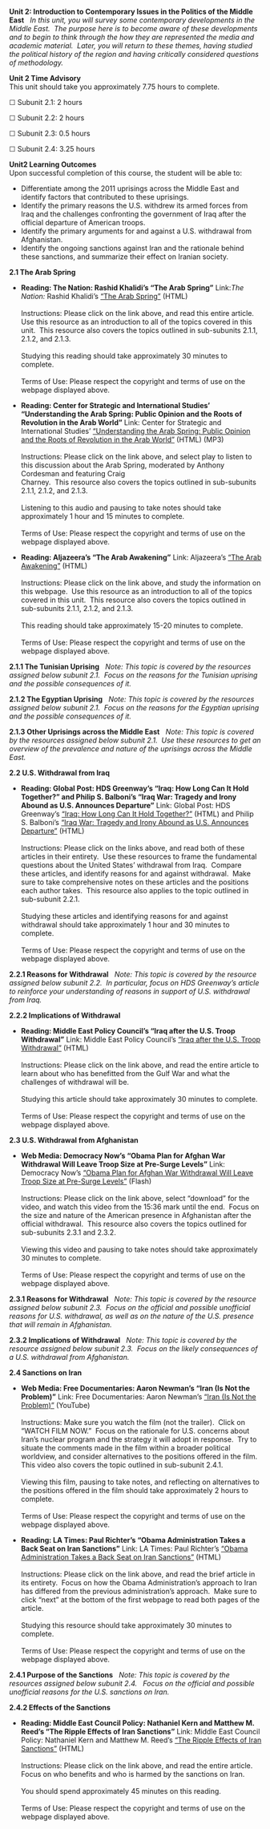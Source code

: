 **Unit 2: Introduction to Contemporary Issues in the Politics of the
Middle East** <span id="2"></span> 
*In this unit, you will survey some contemporary developments in the
Middle East.  The purpose here is to become aware of these developments
and to begin to think through the how they are represented the media and
academic material.  Later, you will return to these themes, having
studied the political history of the region and having critically
considered questions of methodology.*

**Unit 2 Time Advisory**  
This unit should take you approximately 7.75 hours to complete.  
  
 ☐ Subunit 2.1: 2 hours  
  
 ☐ Subunit 2.2: 2 hours  
  
 ☐ Subunit 2.3: 0.5 hours  
  
 ☐ Subunit 2.4: 3.25 hours

**Unit2 Learning Outcomes**  
Upon successful completion of this course, the student will be able
to:  
-   Differentiate among the 2011 uprisings across the Middle East and
    identify factors that contributed to these uprisings.
-   Identify the primary reasons the U.S. withdrew its armed forces from
    Iraq and the challenges confronting the government of Iraq after the
    official departure of American troops.
-   Identify the primary arguments for and against a U.S. withdrawal
    from Afghanistan.
-   Identify the ongoing sanctions against Iran and the rationale behind
    these sanctions, and summarize their effect on Iranian society.

**2.1 The Arab Spring** <span id="2.1"></span> 
-   **Reading: The Nation: Rashid Khalidi’s “The Arab Spring”**
    Link:*The Nation:* Rashid Khalidi’s [“The Arab
    Spring”](http://www.thenation.com/article/158991/arab-spring) (HTML)  
        
     Instructions: Please click on the link above, and read this entire
    article.  Use this resource as an introduction to all of the topics
    covered in this unit.  This resource also covers the topics outlined
    in sub-subunits 2.1.1, 2.1.2, and 2.1.3.  
        
     Studying this reading should take approximately 30 minutes to
    complete.  
        
     Terms of Use: Please respect the copyright and terms of use on the
    webpage displayed above.

-   **Reading: Center for Strategic and International Studies’
    “Understanding the Arab Spring: Public Opinion and the Roots of
    Revolution in the Arab World”**
    Link: Center for Strategic and International Studies’
    [“Understanding the Arab Spring: Public Opinion and the Roots of
    Revolution in the Arab
    World”](http://csis.org/event/understanding-arab-spring-public-opinion-and-roots-revolution-arab-world) (HTML)
    (MP3)  
        
     Instructions: Please click on the link above, and select play to
    listen to this discussion about the Arab Spring, moderated by
    Anthony Cordesman and featuring Craig  
     Charney.  This resource also covers the topics outlined in
    sub-subunits 2.1.1, 2.1.2, and 2.1.3.  
        
     Listening to this audio and pausing to take notes should take
    approximately 1 hour and 15 minutes to complete.  
        
     Terms of Use: Please respect the copyright and terms of use on the
    webpage displayed above.

-   **Reading: Aljazeera’s “The Arab Awakening”**
    Link: Aljazeera’s [“The Arab
    Awakening”](http://www.aljazeera.com/indepth/spotlight/2011/02/2011222121213770475.html) (HTML)  
        
     Instructions: Please click on the link above, and study the
    information on this webpage.  Use this resource as an introduction
    to all of the topics covered in this unit.  This resource also
    covers the topics outlined in sub-subunits 2.1.1, 2.1.2, and
    2.1.3.  
        
     This reading should take approximately 15-20 minutes to complete.  
        
     Terms of Use: Please respect the copyright and terms of use on the
    webpage displayed above.

**2.1.1 The Tunisian Uprising** <span id="2.1.1"></span> 
*Note: This topic is covered by the resources assigned below subunit
2.1.  Focus on the reasons for the Tunisian uprising and the possible
consequences of it.*

**2.1.2 The Egyptian Uprising** <span id="2.1.2"></span> 
*Note: This topic is covered by the resources assigned below subunit
2.1.  Focus on the reasons for the Egyptian uprising and the possible
consequences of it.*

**2.1.3 Other Uprisings across the Middle East** <span
id="2.1.3"></span> 
*Note: This topic is covered by the resources assigned below subunit
2.1.  Use these resources to get an overview of the prevalence and
nature of the uprisings across the Middle East.*

**2.2 U.S. Withdrawal from Iraq** <span id="2.2"></span> 
-   **Reading: Global Post: HDS Greenway’s “Iraq: How Long Can It Hold
    Together?” and Philip S. Balboni’s “Iraq War: Tragedy and Irony
    Abound as U.S. Announces Departure”**
    Link: Global Post: HDS Greenway’s [“Iraq: How Long Can It Hold
    Together?”](http://www.globalpost.com/dispatch/news/regions/middle-east/iraq/111220/iraq-withdrawal-exit) (HTML)
    and Philip S. Balboni’s [“Iraq War: Tragedy and Irony Abound as U.S.
    Announces
    Departure”](http://www.globalpost.com/dispatch/news/opinion/111024/tragedy-and-irony-abound-us-iraq-war-ends) (HTML)  
        
     Instructions: Please click on the links above, and read both of
    these articles in their entirety.  Use these resources to frame the
    fundamental questions about the United States’ withdrawal from
    Iraq.  Compare these articles, and identify reasons for and against
    withdrawal.  Make sure to take comprehensive notes on these articles
    and the positions each author takes.  This resource also applies to
    the topic outlined in sub-subunit 2.2.1.  
        
     Studying these articles and identifying reasons for and against
    withdrawal should take approximately 1 hour and 30 minutes to
    complete.  
        
     Terms of Use: Please respect the copyright and terms of use on the
    webpage displayed above.

**2.2.1 Reasons for Withdrawal** <span id="2.2.1"></span> 
*Note: This topic is covered by the resource assigned below subunit
2.2.  In particular, focus on HDS Greenway’s article to reinforce your
understanding of reasons in support of U.S. withdrawal from Iraq.*

**2.2.2 Implications of Withdrawal** <span id="2.2.2"></span> 
-   **Reading: Middle East Policy Council’s “Iraq after the U.S. Troop
    Withdrawal”**
    Link: Middle East Policy Council’s [“Iraq after the U.S. Troop
    Withdrawal”](http://mepc.org/articles-commentary/commentary/iraq-after-us-troop-withdrawal)
    (HTML)  
        
     Instructions: Please click on the link above, and read the entire
    article to learn about who has benefitted from the Gulf War and what
    the challenges of withdrawal will be.  
        
     Studying this article should take approximately 30 minutes to
    complete.  
        
     Terms of Use: Please respect the copyright and terms of use on the
    webpage displayed above.

**2.3 U.S. Withdrawal from Afghanistan** <span id="2.3"></span> 
-   **Web Media: Democracy Now’s “Obama Plan for Afghan War Withdrawal
    Will Leave Troop Size at Pre-Surge Levels”**
    Link: Democracy Now’s [“Obama Plan for Afghan War Withdrawal Will
    Leave Troop Size at Pre-Surge
    Levels”](http://www.democracynow.org/2011/6/23/obama_plan_for_afghan_war_withdrawal)
    (Flash)  
        
     Instructions: Please click on the link above, select “download” for
    the video, and watch this video from the 15:36 mark until the end. 
    Focus on the size and nature of the American presence in Afghanistan
    after the official withdrawal.  This resource also covers the topics
    outlined for sub-subunits 2.3.1 and 2.3.2.  
        
     Viewing this video and pausing to take notes should take
    approximately 30 minutes to complete.  
        
     Terms of Use: Please respect the copyright and terms of use on the
    webpage displayed above.

**2.3.1 Reasons for Withdrawal** <span id="2.3.1"></span> 
*Note: This topic is covered by the resource assigned below subunit
2.3.  Focus on the official and possible unofficial reasons for U.S.
withdrawal, as well as on the nature of the U.S. presence that will
remain in Afghanistan.*

**2.3.2 Implications of Withdrawal** <span id="2.3.2"></span> 
*Note: This topic is covered by the resource assigned below subunit
2.3.*  *Focus on the likely consequences of a U.S. withdrawal from
Afghanistan.*

**2.4 Sanctions on Iran** <span id="2.4"></span> 
-   **Web Media: Free Documentaries: Aaron Newman’s “Iran (Is Not the
    Problem)”**
    Link: Free Documentaries: Aaron Newman’s [“Iran (Is Not the
    Problem)”](http://www.freedocumentaries.org/int.php?filmID=305)
    (YouTube)  
        
     Instructions: Make sure you watch the film (not the trailer). 
    Click on “WATCH FILM NOW.”  Focus on the rationale for U.S. concerns
    about Iran’s nuclear program and the strategy it will adopt in
    response.  Try to situate the comments made in the film within a
    broader political worldview, and consider alternatives to the
    positions offered in the film.  This video also covers the topic
    outlined in sub-subunit 2.4.1.  
        
     Viewing this film, pausing to take notes, and reflecting on
    alternatives to the positions offered in the film should take
    approximately 2 hours to complete.  
        
     Terms of Use: Please respect the copyright and terms of use on the
    webpage displayed above.

-   **Reading: LA Times: Paul Richter’s “Obama Administration Takes a
    Back Seat on Iran Sanctions”**
    Link: LA Times: Paul Richter’s [“Obama Administration Takes a Back
    Seat on Iran
    Sanctions”](http://www.latimes.com/news/nationworld/world/la-fg-us-iran-20120218,0,6761739.story)
    (HTML)  
        
     Instructions: Please click on the link above, and read the brief
    article in its entirety.  Focus on how the Obama Administration’s
    approach to Iran has differed from the previous administration’s
    approach.  Make sure to click “next” at the bottom of the first
    webpage to read both pages of the article.  
        
     Studying this resource should take approximately 30 minutes to
    complete.  
        
     Terms of Use: Please respect the copyright and terms of use on the
    webpage displayed above.

**2.4.1 Purpose of the Sanctions** <span id="2.4.1"></span> 
*Note: This topic is covered by the resources assigned below subunit
2.4.   Focus on the official and possible unofficial reasons for the
U.S. sanctions on Iran.*

**2.4.2 Effects of the Sanctions** <span id="2.4.2"></span> 
-   **Reading: Middle East Council Policy: Nathaniel Kern and Matthew M.
    Reed’s “The Ripple Effects of Iran Sanctions”**
    Link: Middle East Council Policy: Nathaniel Kern and Matthew M.
    Reed’s [“The Ripple Effects of Iran
    Sanctions”](http://mepc.org/articles-commentary/commentary/ripple-effects-iran-sanctions)
    (HTML)  
        
     Instructions: Please click on the link above, and read the entire
    article.  Focus on who benefits and who is harmed by the sanctions
    on Iran.  
        
     You should spend approximately 45 minutes on this reading.  
        
     Terms of Use: Please respect the copyright and terms of use on the
    webpage displayed above.


